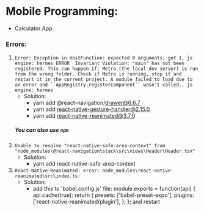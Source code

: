 # Mobile Programming:
  - Calculator App

### Errors:
1. `Error: Exception in HostFunction: expected 0 arguments, got 1, js engine: hermes
   ERROR  Invariant Violation: "main" has not been registered. This can happen if:
Metro (the local dev server) is run from the wrong folder. Check if Metro is running, stop it and restart it in the current project.
 A module failed to load due to an error and ``AppRegistry.registerComponent`` wasn't called., js engine: hermes
  `
    * Solution: 
      * yarn add @react-navigation/drawer@6.6.7
      * yarn add react-native-gesture-handler@2.15.0
      * yarn add react-native-reanimated@3.7.0
    ##### You can also use `npm`
2. `Unable to resolve "react-native-safe-area-context" from "node_modules\@react-navigation\stack\src\views\Header\Header.tsx"`
     * Solution:
         * yarn add react-native-safe-area-context
3. `React-Native-Reanimated: error: node_modules\react-native-reanimated\src\index.ts:`
      * Solution:
          * add this to 'babel.config.js' file:
            module.exports = function(api) {
                api.cache(true);
                return {
                  presets: ['babel-preset-expo'],
                  plugins: ['react-native-reanimated/plugin'],
                };
              };
            and restart

